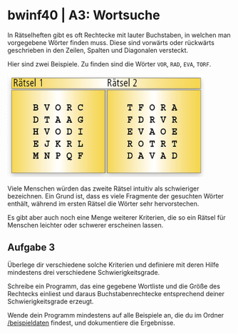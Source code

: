 # bwinf40 | A3: Wortsuche

In Rätselheften gibt es oft Rechtecke mit lauter Buchstaben, in welchen man vorgegebene Wörter finden muss.
Diese sind vorwärts oder rückwärts geschrieben in den Zeilen, Spalten und Diagonalen versteckt.

Hier sind zwei Beispiele. Zu finden sind die Wörter `VOR`, `RAD`, `EVA`, `TORF`.

![Wortfelder](raetsel.png)

Viele Menschen würden das zweite Rätsel intuitiv als schwieriger bezeichnen.
Ein Grund ist, dass es viele Fragmente der gesuchten Wörter enthält, während im ersten Rätsel die Wörter sehr hervorstechen.

Es gibt aber auch noch eine Menge weiterer Kriterien, die so ein Rätsel für Menschen leichter oder schwerer erscheinen lassen.

## Aufgabe 3

Überlege dir verschiedene solche Kriterien und definiere mit deren Hilfe mindestens drei verschiedene Schwierigkeitsgrade.

Schreibe ein Programm, das eine gegebene Wortliste und die Größe des Rechtecks einliest und daraus Buchstabenrechtecke
entsprechend deiner Schwierigkeitsgrade erzeugt.

Wende dein Programm mindestens auf alle Beispiele an, die du im Ordner [/beispieldaten](/beispieldaten) findest, und dokumentiere die Ergebnisse.
  
